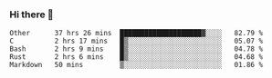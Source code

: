 ### Hi there 👋

<!--
**WShiBin/WShiBin** is a ✨ _special_ ✨ repository because its `README.md` (this file) appears on your GitHub profile.

Here are some ideas to get you started:

- 🔭 I’m currently working on ...
- 🌱 I’m currently learning ...
- 👯 I’m looking to collaborate on ...
- 🤔 I’m looking for help with ...
- 💬 Ask me about ...
- 📫 How to reach me: ...
- 😄 Pronouns: ...
- ⚡ Fun fact: ...
-->

<!--START_SECTION:waka-->
```text
Other      37 hrs 26 mins  ████████████████████▓░░░░   82.79 % 
C          2 hrs 17 mins   █▒░░░░░░░░░░░░░░░░░░░░░░░   05.07 % 
Bash       2 hrs 9 mins    █▒░░░░░░░░░░░░░░░░░░░░░░░   04.78 % 
Rust       2 hrs 6 mins    █▒░░░░░░░░░░░░░░░░░░░░░░░   04.68 % 
Markdown   50 mins         ▒░░░░░░░░░░░░░░░░░░░░░░░░   01.86 % 
```
<!--END_SECTION:waka-->
